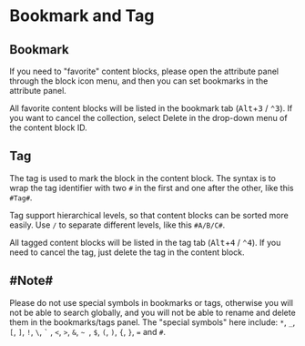 # Bookmark and Tag

## Bookmark

If you need to "favorite" content blocks, please open the attribute panel through the block icon menu, and then you can set bookmarks in the attribute panel.

All favorite content blocks will be listed in the bookmark tab (<kbd>Alt</kbd>+<kbd>3</kbd> / <kbd>⌃3</kbd>). If you want to cancel the collection, select Delete in the drop-down menu of the content block ID.

## Tag

The tag is used to mark the block in the content block. The syntax is to wrap the tag identifier with two `#` in the first and one after the other, like this `#Tag#`.

Tag support hierarchical levels, so that content blocks can be sorted more easily. Use `/` to separate different levels, like this `#A/B/C#`.

All tagged content blocks will be listed in the tag tab (<kbd>Alt</kbd>+<kbd>4</kbd> / <kbd>⌃4</kbd>). If you need to cancel the tag, just delete the tag in the content block.

## #Note#​

Please do not use special symbols in bookmarks or tags, otherwise you will not be able to search globally, and you will not be able to rename and delete them in the bookmarks/tags panel. The "special symbols" here include: `*`, `_`, `[`, `]`, `!`, `\`, `` ` `` , `<`, `>`, `&`, `~ `, `$`, `(`, `)`, `{`, `}`, `=` and `#`.
